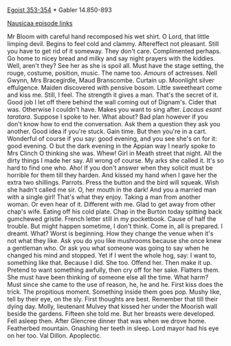 [Egoist 353-354](https://archive.org/stream/ulysses00joyc_1?ref=ol#page/353/mode/1up) * Gabler 14.850-893

[Nausicaa episode links](https://github.com/upup1904/ulysses_splits/blob/master/nausicaa/episode_links_nausicaa.md)


Mr Bloom with careful hand recomposed his wet shirt. O Lord, that little
limping devil. Begins to feel cold and clammy. Aftereffect not pleasant.
Still you have to get rid of it someway. They don't care. Complimented
perhaps. Go home to nicey bread and milky and say night prayers with the
kiddies. Well, aren't they? See her as she is spoil all. Must have the
stage setting, the rouge, costume, position, music. The name too.
*Amours* of actresses. Nell Gwynn, Mrs Bracegirdle, Maud Branscombe.
Curtain up. Moonlight silver effulgence. Maiden discovered with pensive
bosom. Little sweetheart come and kiss me. Still, I feel. The strength
it gives a man. That's the secret of it. Good job I let off there behind
the wall coming out of Dignam's. Cider that was. Otherwise I couldn't
have. Makes you want to sing after. *Lacaus esant taratara*. Suppose I
spoke to her. What about? Bad plan however if you don't know how to end
the conversation. Ask them a question they ask you another. Good idea if
you're stuck. Gain time. But then you're in a cart. Wonderful of course
if you say: good evening, and you see she's on for it: good evening. O
but the dark evening in the Appian way I nearly spoke to Mrs Clinch O
thinking she was. Whew! Girl in Meath street that night. All the dirty
things I made her say. All wrong of course. My arks she called it. It's
so hard to find one who. Aho! If you don't answer when they solicit must
be horrible for them till they harden. And kissed my hand when I gave
her the extra two shillings. Parrots. Press the button and the bird will
squeak. Wish she hadn't called me sir. O, her mouth in the dark! And you
a married man with a single girl! That's what they enjoy. Taking a man
from another woman. Or even hear of it. Different with me. Glad to get
away from other chap's wife. Eating off his cold plate. Chap in the
Burton today spitting back gumchewed gristle. French letter still in my
pocketbook. Cause of half the trouble. But might happen sometime, I
don't think. Come in, all is prepared. I dreamt. What? Worst is
beginning. How they change the venue when it's not what they like. Ask
you do you like mushrooms because she once knew a gentleman who. Or ask
you what someone was going to say when he changed his mind and stopped.
Yet if I went the whole hog, say: I want to, something like that.
Because I did. She too. Offend her. Then make it up. Pretend to want
something awfully, then cry off for her sake. Flatters them. She must
have been thinking of someone else all the time. What harm? Must since
she came to the use of reason, he, he and he. First kiss does the trick.
The propitious moment. Something inside them goes pop. Mushy like, tell
by their eye, on the sly. First thoughts are best. Remember that till
their dying day. Molly, lieutenant Mulvey that kissed her under the
Moorish wall beside the gardens. Fifteen she told me. But her breasts
were developed. Fell asleep then. After Glencree dinner that was when we
drove home. Featherbed mountain. Gnashing her teeth in sleep. Lord mayor
had his eye on her too. Val Dillon. Apoplectic.
